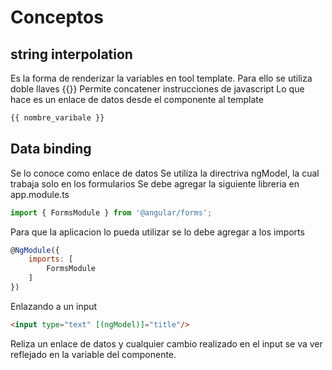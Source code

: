# Conceptos

## string interpolation

Es la forma de renderizar la variables en tool template.
Para ello se utiliza doble llaves {{}}
Permite concatener instrucciones de javascript
Lo que hace es un enlace de datos desde el componente al template

```javascript
{{ nombre_varibale }}
```

## Data binding
Se lo conoce como enlace de datos
Se utiliza la directriva ngModel, la cual trabaja solo en los formularios
Se debe agregar la siguiente libreria en app.module.ts

```javascript
import { FormsModule } from '@angular/forms';
```
Para que la aplicacion lo pueda utilizar se lo debe agregar a los imports

```javascript
@NgModule({
	imports: [
		FormsModule
	]
})
```

Enlazando a un input

```html
<input type="text" [(ngModel)]="title"/>
```

Reliza un enlace de datos y cualquier cambio realizado en el input se va ver reflejado en la variable del componente.